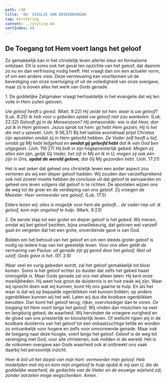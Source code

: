 ```yaml
---
path: /40
title: '40: VIGILIE VAN DRIEKONINGEN'
tag: kerstkring
content: ../styling.md
sortIndex: 40
---
```


## De Toegang tot Hem voert langs het geloof

Zo gemakkelijk kan in het christelijk leven allerlei sleur en formalisme ontstaan. Dit is soms ook het geval ten opzichte van het geloof, dat daarom zo nu en dan verfrissing nodig heeft. Het vraagt dan om een actueler vorm, of om een andere visie. Deze vernieuwing kan voortkomen uit de bevestiging van onze overtuiging of uit de volledigheid van onze overgave, maar zij is boven alles het werk van Gods genade.

1\. De goddelijke Zaligmaker vraagt herhaaldelijk in het evangelie dat wij ten volle in Hem zullen geloven.

_Uw geloof heeft u gered._ (Matt. 9:22) _Hij zeide tot hen: waar is uw geloof_? (Luk. 8:25) _Ik heb voor u gebeden opdat uw geloof niet zou wankelen._ (Luk. 22:32) _Gelooft gij in de Mensenzoon? Hij antwoordde: wie is dat Heer, dan zal ik in Hem geloven. Jezus sprak tot hem: gij hebt Hem gezien; Hij is het die met u spreekt._ (Joh. 9:36,37) Bij het laatste avondmaal prijst Christus zijn apostelen omdat zij in Hem geloofd hebben. _De Vader zelf heeft u lief, omdat gij Mij hebt liefgehad en __omdat gij geloofd hebt__ dat Ik van God ben uitgegaan._ (Joh. 116:27) Hij bidt in zijn hogepriesterlijk gebed: _Mogen zij allen één zijn, gelijk Gij Vader, het zijt in Mij en Ik in U; mogen zij ook één zijn in Ons, __opdat de wereld gelove__, dat Gij Mij gezonden hebt._ (Joh. 17:21)

Het is wel zeker dat geheel ons christelijk leven een ander aspect zou vertonen als wij een dieper geloof hadden. Wij zouden dan vanzelfsprekend ook niet zoveel moeite hebben de conclusie uit dat geloof te aanvaarden en geheel ons leven volgens dat geloof in te richten. De apostelen wijzen ons de weg tot de groei en de verdieping van ons geloof. Zij vroegen de Meester: _Heer vermeerder ons geloof_. (Luk. 17:5)

Elders lezen wij: _alles is mogelijk voor hem die gelooft... de vader riep uit: ik geloof, kom mijn ongeloof te hulp_. (Mark. 9:23)

2\. De eerste stap tot een groter en dieper geloof is het _gebed_. Wij menen, omdat wij bet geloof bezitten, bijna onwillekeurig, dat geloven wel vanzelf gaat en vergeten dat het een grote, onverdiende gave is van God.

Bidden om het behoud van het geloof en om een steeds groter geloof is nodig op iedere trap van het geestelijk leven. Voor ons allen geldt de vermaning van Paulus: _uit genade zijt gij gered door het geloof. Niet uit uzelf; Gods gave is het_. (Ef. 2:8)

Waar veel en vurig gebeden wordt, zal het geloof gemakkelijk tot bloei komen. Soms is het geloof echter zo duister dat zelfs het gebed haast onmogelijk is. Maar Gods genade zal ons niet alleen laten: Hij kent onze moeilijkheden. Hij weet hoe groot de duisternis is en hoe zwak wij zijn. Waar wij oprecht doen wat wij kunnen, komt Hij ons gaarne te hulp. En als het waar is dat wij op bepaalde ogenblikken niet _kunnen_ bidden; op andere ogenblikken kunnen wij het wèl. Laten wij dus die kostbare ogenblikken benutten. Dan komt het geloof terug; rijker, overvloediger dan te voren. _De toegang tot Hem voert langs het geloof_. Wij vinden dan misschien na veel en langdurig gebed, de waarheid. Wij hervinden de vroegere vurigheid en de gloed van ons priesterlijk en kloosterlijk leven. Of wellicht rijpen wij in de kostbare duisternis van het geloof tot een onbaatzuchtige liefde en worden zo ontvankelijk voor hogere en zelfs voor omvormende genade. Maar ook de toegang naar deze hoogte, voert langs het geloof. Geloof is de weg tot vereniging met God, voor alle christenen, ook midden in de wereld. Het is de volkomen overgave aan Gods waarheid ook al ontbreekt ons vaak daarbij het persoonlijk inzicht.

_Heer ik bid uit het diepst van mijn hart: _vermeerder mijn geloof_. Heb medelijden met mij en kom mijn ongeloof te hulp opdat ik mij aan U, die de goddelijke waarheid, de gedachte van de Vader en de eeuwige wijsheid zijt, zonder aarzelen moge wegschenken. Amen._
